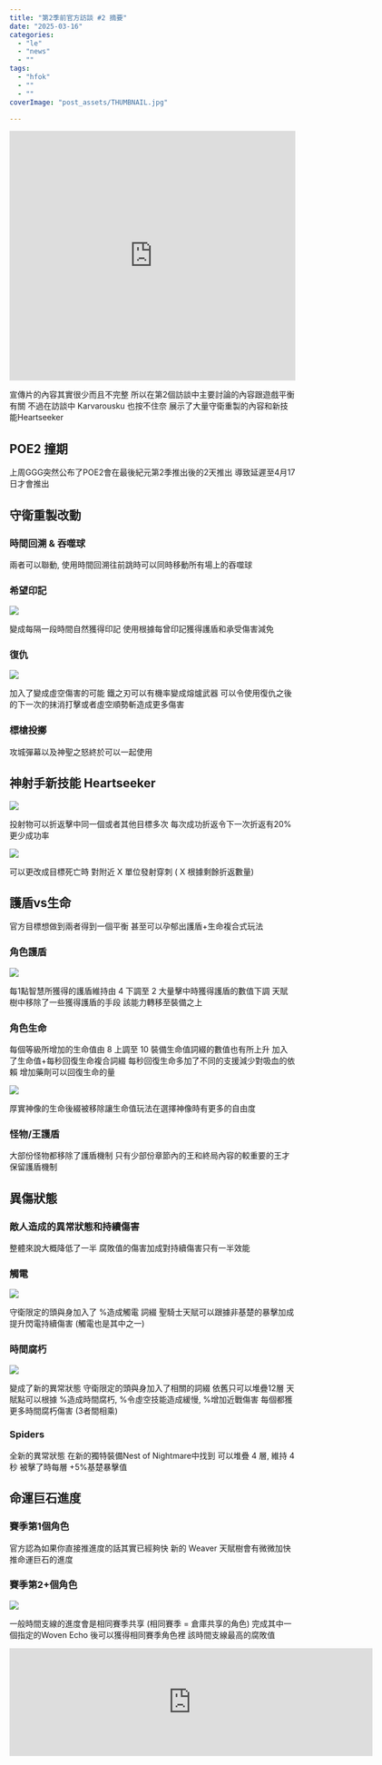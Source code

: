 ```yaml
---
title: "第2季前官方訪談 #2 摘要"
date: "2025-03-16"
categories:
  - "le"
  - "news"
  - ""
tags:
  - "hfok"
  - ""
  - ""
coverImage: "post_assets/THUMBNAIL.jpg"

---
```


<!-- Embed -->

<iframe width="100%" height="440" src="https://www.youtube.com/embed/1X5arXMqRhc" 
  title="YouTube video player" frameborder="0" allow="accelerometer; autoplay;
  clipboard-write; encrypted-media; gyroscope; picture-in-picture; web-share"
  referrerpolicy="strict-origin-when-cross-origin" allowfullscreen></iframe>


<!-- Context -->
宣傳片的內容其實很少而且不完整
所以在第2個訪談中主要討論的內容跟遊戲平衡有關
不過在訪談中 Karvarousku 也按不住奈
展示了大量守衛重製的內容和新技能Heartseeker


## POE2 撞期
上周GGG突然公布了POE2會在最後紀元第2季推出後的2天推出
導致延遲至4月17日才會推出


## 守衛重製改動
### 時間回溯 & 吞噬球
兩者可以聯動, 使用時間回溯往前跳時可以同時移動所有場上的吞噬球

### 希望印記

![](post_assets/DDNT2GD.png)

變成每隔一段時間自然獲得印記
使用根據每曾印記獲得護盾和承受傷害減免

### 復仇

![](post_assets/6nYLAu7.png)

加入了變成虛空傷害的可能
鐵之刃可以有機率變成熔爐武器
可以令使用復仇之後的下一次的抹消打擊或者虛空順勢斬造成更多傷害

### 標槍投擲
攻城彈幕以及神聖之怒終於可以一起使用

## 神射手新技能 Heartseeker

![](post_assets/Xj8UP5P.png)

投射物可以折返擊中同一個或者其他目標多次
每次成功折返令下一次折返有20%更少成功率

![](post_assets/3Dr0Zf7.png)

可以更改成目標死亡時  對附近 X 單位發射穿刺 ( X 根據剩餘折返數量)

## 護盾vs生命
官方目標想做到兩者得到一個平衡
甚至可以孕郁出護盾+生命複合式玩法

### 角色護盾

![](post_assets/hFd1rvP.png)

每1點智慧所獲得的護盾維持由 4 下調至 2
大量擊中時獲得護盾的數值下調
天賦樹中移除了一些獲得護盾的手段 該能力轉移至裝備之上

### 角色生命
每個等級所增加的生命值由 8 上調至 10
裝備生命值詞綴的數值也有所上升
加入了生命值+每秒回復生命複合詞綴
每秒回復生命多加了不同的支援減少對吸血的依賴
增加藥劑可以回復生命的量

![](post_assets/20250316_21-58-38.png)

厚實神像的生命後綴被移除讓生命值玩法在選擇神像時有更多的自由度

### 怪物/王護盾
大部份怪物都移除了護盾機制
只有少部份章節內的王和終局內容的較重要的王才保留護盾機制

## 異傷狀態
### 敵人造成的異常狀態和持續傷害
整體來說大概降低了一半
腐敗值的傷害加成對持續傷害只有一半效能

### 觸電

![](post_assets/LxAgQ3f.png)

守衛限定的頭與身加入了 %造成觸電 詞綴
聖騎士天賦可以跟據非基楚的暴擊加成提升閃電持續傷害 (觸電也是其中之一)

### 時間腐朽

![](post_assets/C70kiQb.png)

變成了新的異常狀態
守衛限定的頭與身加入了相關的詞綴
依舊只可以堆疊12層
天賦點可以根據 %造成時間腐朽, %令虛空技能造成緩慢, %增加近戰傷害 每個都獲更多時間腐朽傷害 (3者間相乘)

### Spiders
全新的異常狀態
在新的獨特裝備Nest of Nightmare中找到
可以堆疊 4 層, 維持 4 秒
被擊了時每層 +5%基楚暴擊值

## 命運巨石進度
### 賽季第1個角色
官方認為如果你直接推進度的話其實已經夠快
新的 Weaver 天賦樹會有微微加快推命運巨石的進度

### 賽季第2+個角色

![](post_assets/20250328_01-21-00.png)

一般時間支線的進度會是相同賽季共享
(相同賽季 = 倉庫共享的角色)
完成其中一個指定的Woven Echo 後可以獲得相同賽季角色裡 該時間支線最高的腐敗值


<iframe src="https://store.steampowered.com/widget/899770/?utm_source=homepage&utm_campaign=mycampaign" frameborder="0" width="640" height="190"></iframe>



